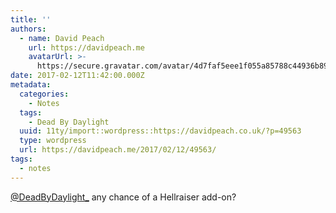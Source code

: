 ```yaml
---
title: ''
authors:
  - name: David Peach
    url: https://davidpeach.me
    avatarUrl: >-
      https://secure.gravatar.com/avatar/4d7faf5eee1f055a85788c44936b8995eaab6dfb004e7854ec747ccb272e91ee?s=96&d=mm&r=g
date: 2017-02-12T11:42:00.000Z
metadata:
  categories:
    - Notes
  tags:
    - Dead By Daylight
  uuid: 11ty/import::wordpress::https://davidpeach.co.uk/?p=49563
  type: wordpress
  url: https://davidpeach.me/2017/02/12/49563/
tags:
  - notes
---
```

[@DeadByDaylight\_](https://twitter.com/DeadByDaylight_) any chance of a Hellraiser add-on?
